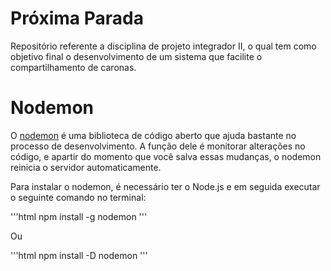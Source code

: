# Próxima Parada
Repositório referente a disciplina de projeto integrador II, o qual tem como objetivo final o desenvolvimento de um sistema que facilite o compartilhamento de caronas.

# Nodemon
O [nodemon](https://nodemon.io/) é uma biblioteca de código aberto que ajuda bastante no processo de desenvolvimento. A função dele é monitorar alterações no código, e apartir do momento que você salva essas mudanças, o nodemon reinicia o servidor automaticamente.

Para instalar o nodemon, é necessário ter o Node.js e em seguida executar o seguinte comando no terminal:

'''html
npm install -g nodemon
'''

Ou

'''html
npm install -D nodemon
'''